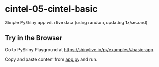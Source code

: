 # cintel-05-cintel-basic
Simple PyShiny app with live data (using random, updating 1x/second)

## Try in the Browser

Go to PyShiny Playground at <https://shinylive.io/py/examples/#basic-app>.

Copy and paste content from [app.py](app.py) and run. 
